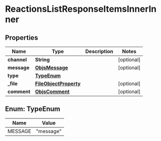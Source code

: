 

# ReactionsListResponseItemsInnerInner


## Properties

| Name | Type | Description | Notes |
|------------ | ------------- | ------------- | -------------|
|**channel** | **String** |  |  [optional] |
|**message** | [**ObjsMessage**](ObjsMessage.md) |  |  [optional] |
|**type** | [**TypeEnum**](#TypeEnum) |  |  |
|**_file** | [**FileObjectProperty**](FileObjectProperty.md) |  |  [optional] |
|**comment** | [**ObjsComment**](ObjsComment.md) |  |  [optional] |



## Enum: TypeEnum

| Name | Value |
|---- | -----|
| MESSAGE | &quot;message&quot; |



